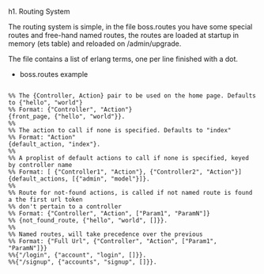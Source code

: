 h1. Routing System

The routing system is simple, in the file boss.routes you have some special routes and free-hand named routes, the routes are loaded at startup in memory (ets table) and reloaded on /admin/upgrade.

The file contains a list of erlang terms, one per line finished with a dot.

* boss.routes example

<pre><code class="erlang">
%% The {Controller, Action} pair to be used on the home page. Defaults to {"hello", "world"}
%% Format: {"Controller", "Action"}
{front_page, {"hello", "world"}}.
%%
%% The action to call if none is specified. Defaults to "index"
%% Format: "Action" 
{default_action, "index"}.
%%
%% A proplist of default actions to call if none is specified, keyed by controller name
%% Format: [ {"Controller1", "Action"}, {"Controller2", "Action"}]
{default_actions, [{"admin", "model"}]}.
%%
%% Route for not-found actions, is called if not named route is found a the first url token
%% don't pertain to a controller
%% Format: {"Controller", "Action", ["Param1", "ParamN"]}
%% {not_found_route, {"hello", "world", []}}.
%%
%% Named routes, will take precedence over the previous
%% Format: {"Full Url", {"Controller", "Action", ["Param1", "ParamN"]}}
%%{"/login", {"account", "login", []}}.
%%{"/signup", {"accounts", "signup", []}}.
</code></pre>